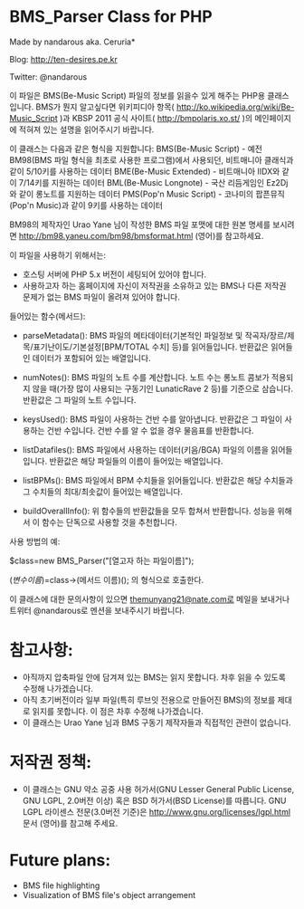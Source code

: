 BMS_Parser Class for PHP
=
Made by nandarous aka. Ceruria*

Blog: http://ten-desires.pe.kr

Twitter: @nandarous


이 파일은 BMS(Be-Music Script) 파일의 정보를 읽을수 있게 해주는 PHP용 클래스입니다.
BMS가 뭔지 알고싶다면 위키피디아 항목( http://ko.wikipedia.org/wiki/Be-Music_Script )과 KBSP 2011 공식 사이트( http://bmpolaris.xo.st/ )의 메인페이지에 적혀져 있는 설명을 읽어주시기 바랍니다.

이 클래스는 다음과 같은 형식을 지원합니다:
BMS(Be-Music Script) - 예전 BM98(BMS 파일 형식을 최초로 사용한 프로그램)에서 사용되던, 비트매니아 클래식과 같이 5/10키를 사용하는 데이터
BME(Be-Music Extended) - 비트매니아 IIDX와 같이 7/14키를 지원하는 데이터
BML(Be-Music Longnote) - 국산 리듬게임인 Ez2Dj와 같이 롱노트를 지원하는 데이터
PMS(Pop'n Music Script) - 코나미의 팝픈뮤직(Pop'n Music)과 같이 9키를 사용하는 데이터


BM98의 제작자인 Urao Yane 님이 작성한 BMS 파일 포맷에 대한 원본 명세를 보시려면 http://bm98.yaneu.com/bm98/bmsformat.html (영어)를 참고하세요.


이 파일을 사용하기 위해서는:

- 호스팅 서버에 PHP 5.x 버전이 세팅되어 있어야 합니다.
- 사용하고자 하는 홈페이지에 자신이 저작권을 소유하고 있는 BMS나 다른 저작권 문제가 없는 BMS 파일이 올려져 있어야 합니다.

들어있는 함수(메서드):

- parseMetadata(): BMS 파일의 메타데이터(기본적인 파일정보 및 작곡자/장르/제목/표기난이도/기본설정[BPM/TOTAL 수치] 등)를 읽어들입니다.
반환값은 읽어들인 데이터가 포함되어 있는 배열입니다.

- numNotes(): BMS 파일의 노트 수를 계산합니다. 노트 수는 롱노트 콤보가 적용되지 않을 때(가장 많이 사용되는 구동기인 LunaticRave 2 등)를 기준으로 삼습니다.
반환값은 그 파일의 노트 수입니다.

- keysUsed(): BMS 파일이 사용하는 건반 수를 알아냅니다.
반환값은 그 파일이 사용하는 건반 수입니다. 건반 수를 알 수 없을 경우 물음표를 반환합니다.

- listDatafiles(): BMS 파일에서 사용하는 데이터(키음/BGA) 파일의 이름을 읽어들입니다.
반환값은 해당 파일들의 이름이 들어있는 배열입니다.

- listBPMs(): BMS 파일에서 BPM 수치들을 읽어들입니다.
반환값은 해당 수치들과 그 수치들의 최대/최솟값이 들어있는 배열입니다.

- buildOverallInfo(): 위 함수들의 반환값들을 모두 합쳐서 반환합니다.
성능을 위해서 이 함수는 단독으로 사용할 것을 추천합니다.

사용 방법의 예:

$class=new BMS_Parser("[열고자 하는 파일이름]");

$(변수 이름)=$class->(메서드 이름)(); 의 형식으로 호출한다.

이 클래스에 대한 문의사항이 있으면 themunyang21@nate.com로 메일을 보내거나 트위터 @nandarous로 멘션을 보내주시기 바랍니다.

참고사항:
===
- 아직까지 압축파일 안에 담겨져 있는 BMS는 읽지 못합니다. 차후 읽을 수 있도록 수정해 나가겠습니다.
- 아직 초기버전이라 일부 파일(특히 루브잇 전용으로 만들어진 BMS)의 정보를 제대로 읽지를 못합니다. 이 점은 차후 수정해 나가겠습니다.
- 이 클래스는 Urao Yane 님과 BMS 구동기 제작자들과 직접적인 관련이 없습니다.


저작권 정책:
===
- 이 클래스는 GNU 약소 공중 사용 허가서(GNU Lesser General Public License, GNU LGPL, 2.0버전 이상) 혹은 BSD 허가서(BSD License)를 따릅니다.
GNU LGPL 라이센스 전문(3.0버전 기준)은 http://www.gnu.org/licenses/lgpl.html 문서 (영어)를 참고해 주세요.


Future plans:
===
- BMS file highlighting
- Visualization of BMS file's object arrangement
